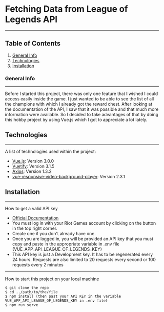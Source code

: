 # Fetching Data from League of Legends API
***

## Table of Contents
1. [General Info](#general-info)
2. [Technologies](#technologies)
3. [Installation](#installation)
### General Info
***
Before I started this project, there was only one feature that I wished I could access easily inside the game. I just
wanted to be able to see the list of all the champions with which I already got the reward chest. After looking at the
documentation of the API, I saw that it was possible and that much more information were available. So I decided
to take advantages of that by doing this hobby project by using Vue.js which I got to appreciate a lot lately.
## Technologies
***
A list of technologies used within the project:
* [Vue.js](https://vuejs.org/): Version 3.0.0
* [Vuetify](https://vuetifyjs.com/): Version 3.1.5
* [Axios](https://axios-http.com): Version 1.3.2
* [vue-responsive-video-background-player](https://www.npmjs.com/package/vue-responsive-video-background-player): Version 2.3.1
## Installation
***
How to get a valid API key
* [Official Documentation](https://developer.riotgames.com/docs/portal)
* You must log in with your Riot Games account by clicking on the button in the top right corner.  [](https://developer.riotgames.com/)
* Create one if you don't already have one.
* Once you are logged in, you will be provided an API key that you must copy and paste in the appropriate variable in .env file (VUE_APP_API_LEAGUE_OF_LEGENDS_KEY)
* This API key is just a Development key. It has to be regenerated every 24 hours. Requests are also limited to 20 requests every second or 100 requests every 2 minutes
***
How to start this project on your local machine
```
$ git clone the repo
$ cd ../path/to/the/file
$ npm install (then past your API KEY in the variable VUE_APP_API_LEAGUE_OF_LEGENDS_KEY in .env file)
$ npm run serve